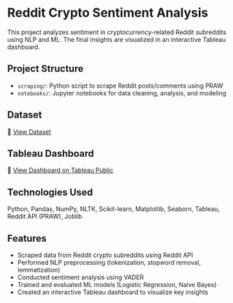 # Reddit Crypto Sentiment Analysis

This project analyzes sentiment in cryptocurrency-related Reddit subreddits using NLP and ML. The final insights are visualized in an interactive Tableau dashboard.

## Project Structure

- `scraping/`: Python script to scrape Reddit posts/comments using PRAW
- `notebooks/`: Jupyter notebooks for data cleaning, analysis, and modeling

## Dataset

🔗 [View Dataset](https://www.kaggle.com/datasets/ojaskittur/cryptoredditdata/data)

## Tableau Dashboard

🔗 [View Dashboard on Tableau Public](https://public.tableau.com/app/profile/ojas.kittur/viz/cryptoSentimentAnalysis/Dashboard2)

## Technologies Used

Python, Pandas, NumPy, NLTK, Scikit-learn, Matplotlib, Seaborn, Tableau, Reddit API (PRAW), Joblib

## Features

- Scraped data from Reddit crypto subreddits using Reddit API  
- Performed NLP preprocessing (tokenization, stopword removal, lemmatization)  
- Conducted sentiment analysis using VADER  
- Trained and evaluated ML models (Logistic Regression, Naive Bayes)  
- Created an interactive Tableau dashboard to visualize key insights  
